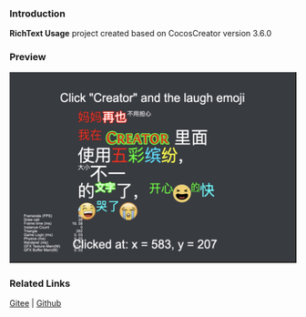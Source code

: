 ### Introduction
**RichText Usage** project created based on CocosCreator version 3.6.0

### Preview
![image](../../../image/202203/2022030203.jpg)

### Related Links
[Gitee](https://gitee.com/mirrors_cocos-creator/example-cases/tree/v2.4.3/assets/cases/02_ui/11_richtext) | [Github](https://github.com/cocos-creator/example-cases/tree/v2.4.3/assets/cases/02_ui/11_richtext)